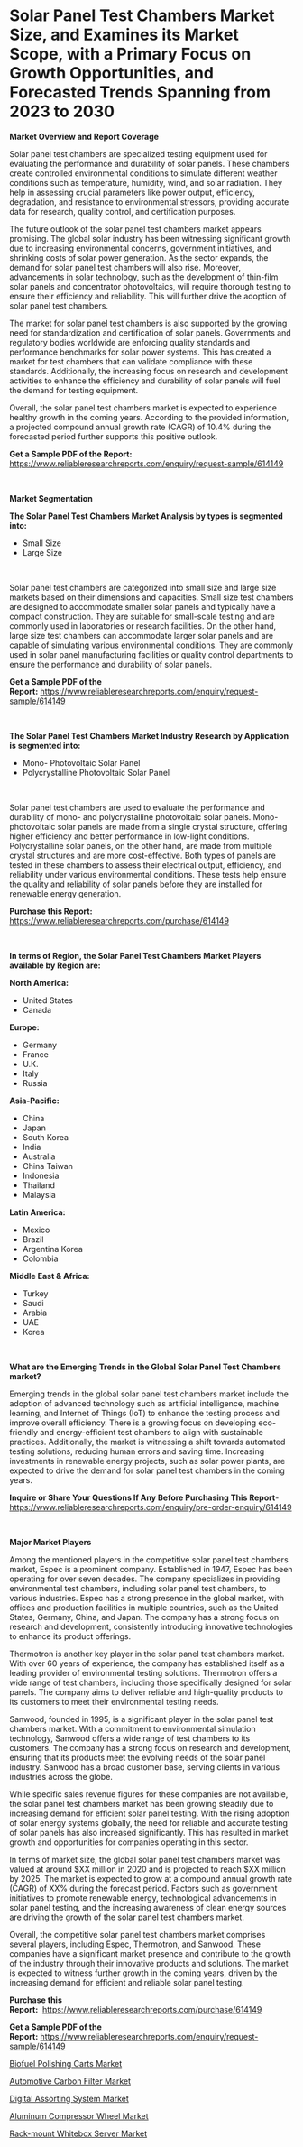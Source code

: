 <p><h1>Solar Panel Test Chambers Market Size, and Examines its Market Scope, with a Primary Focus on Growth Opportunities, and Forecasted Trends Spanning from 2023 to 2030</h1></p><p><strong>Market Overview and Report Coverage</strong></p>
<p><p>Solar panel test chambers are specialized testing equipment used for evaluating the performance and durability of solar panels. These chambers create controlled environmental conditions to simulate different weather conditions such as temperature, humidity, wind, and solar radiation. They help in assessing crucial parameters like power output, efficiency, degradation, and resistance to environmental stressors, providing accurate data for research, quality control, and certification purposes.</p><p>The future outlook of the solar panel test chambers market appears promising. The global solar industry has been witnessing significant growth due to increasing environmental concerns, government initiatives, and shrinking costs of solar power generation. As the sector expands, the demand for solar panel test chambers will also rise. Moreover, advancements in solar technology, such as the development of thin-film solar panels and concentrator photovoltaics, will require thorough testing to ensure their efficiency and reliability. This will further drive the adoption of solar panel test chambers.</p><p>The market for solar panel test chambers is also supported by the growing need for standardization and certification of solar panels. Governments and regulatory bodies worldwide are enforcing quality standards and performance benchmarks for solar power systems. This has created a market for test chambers that can validate compliance with these standards. Additionally, the increasing focus on research and development activities to enhance the efficiency and durability of solar panels will fuel the demand for testing equipment.</p><p>Overall, the solar panel test chambers market is expected to experience healthy growth in the coming years. According to the provided information, a projected compound annual growth rate (CAGR) of 10.4% during the forecasted period further supports this positive outlook.</p></p>
<p><strong>Get a Sample PDF of the Report:</strong> <a href="https://www.reliableresearchreports.com/enquiry/request-sample/614149">https://www.reliableresearchreports.com/enquiry/request-sample/614149</a></p>
<p>&nbsp;</p>
<p><strong>Market Segmentation</strong></p>
<p><strong>The Solar Panel Test Chambers Market Analysis by types is segmented into:</strong></p>
<p><ul><li>Small Size</li><li>Large Size</li></ul></p>
<p>&nbsp;</p>
<p><p>Solar panel test chambers are categorized into small size and large size markets based on their dimensions and capacities. Small size test chambers are designed to accommodate smaller solar panels and typically have a compact construction. They are suitable for small-scale testing and are commonly used in laboratories or research facilities. On the other hand, large size test chambers can accommodate larger solar panels and are capable of simulating various environmental conditions. They are commonly used in solar panel manufacturing facilities or quality control departments to ensure the performance and durability of solar panels.</p></p>
<p><strong>Get a Sample PDF of the Report:</strong>&nbsp;<a href="https://www.reliableresearchreports.com/enquiry/request-sample/614149">https://www.reliableresearchreports.com/enquiry/request-sample/614149</a></p>
<p>&nbsp;</p>
<p><strong>The Solar Panel Test Chambers Market Industry Research by Application is segmented into:</strong></p>
<p><ul><li>Mono- Photovoltaic Solar Panel</li><li>Polycrystalline Photovoltaic Solar Panel</li></ul></p>
<p>&nbsp;</p>
<p><p>Solar panel test chambers are used to evaluate the performance and durability of mono- and polycrystalline photovoltaic solar panels. Mono-photovoltaic solar panels are made from a single crystal structure, offering higher efficiency and better performance in low-light conditions. Polycrystalline solar panels, on the other hand, are made from multiple crystal structures and are more cost-effective. Both types of panels are tested in these chambers to assess their electrical output, efficiency, and reliability under various environmental conditions. These tests help ensure the quality and reliability of solar panels before they are installed for renewable energy generation.</p></p>
<p><strong>Purchase this Report:</strong>&nbsp; <a href="https://www.reliableresearchreports.com/purchase/614149">https://www.reliableresearchreports.com/purchase/614149</a></p>
<p>&nbsp;</p>
<p><strong>In terms of Region, the Solar Panel Test Chambers Market Players available by Region are:</strong></p>
<p>
    <p> <strong> North America: </strong>
        <ul>
            <li>United States</li>
            <li>Canada</li>
        </ul>
        </p> 
    <p> <strong> Europe: </strong>
        <ul>
            <li>Germany</li>
            <li>France</li>
            <li>U.K.</li>
            <li>Italy</li>
            <li>Russia</li>
        </ul>
        </p> 
    <p> <strong> Asia-Pacific: </strong>
        <ul>
            <li>China</li>
            <li>Japan</li>
            <li>South Korea</li>
            <li>India</li>
            <li>Australia</li>
            <li>China Taiwan</li>
            <li>Indonesia</li>
            <li>Thailand</li>
            <li>Malaysia</li>
        </ul>
        </p> 
    <p> <strong> Latin America: </strong>
        <ul>
            <li>Mexico</li>
            <li>Brazil</li>
            <li>Argentina Korea</li>
            <li>Colombia</li>
        </ul>
        </p> 
    <p> <strong> Middle East & Africa: </strong>
        <ul>
            <li>Turkey</li>
            <li>Saudi</li>
            <li>Arabia</li>
            <li>UAE</li>
            <li>Korea</li>
        </ul>
    </p>
    </p>
<p>&nbsp;</p>
<p><strong>What are the Emerging Trends in the Global Solar Panel Test Chambers market?</strong></p>
<p><p>Emerging trends in the global solar panel test chambers market include the adoption of advanced technology such as artificial intelligence, machine learning, and Internet of Things (IoT) to enhance the testing process and improve overall efficiency. There is a growing focus on developing eco-friendly and energy-efficient test chambers to align with sustainable practices. Additionally, the market is witnessing a shift towards automated testing solutions, reducing human errors and saving time. Increasing investments in renewable energy projects, such as solar power plants, are expected to drive the demand for solar panel test chambers in the coming years.</p></p>
<p><strong>Inquire or Share Your Questions If Any Before Purchasing This Report</strong>- <a href="https://www.reliableresearchreports.com/enquiry/pre-order-enquiry/614149">https://www.reliableresearchreports.com/enquiry/pre-order-enquiry/614149</a></p>
<p>&nbsp;</p>
<p><strong>Major Market Players</strong></p>
<p><p>Among the mentioned players in the competitive solar panel test chambers market, Espec is a prominent company. Established in 1947, Espec has been operating for over seven decades. The company specializes in providing environmental test chambers, including solar panel test chambers, to various industries. Espec has a strong presence in the global market, with offices and production facilities in multiple countries, such as the United States, Germany, China, and Japan. The company has a strong focus on research and development, consistently introducing innovative technologies to enhance its product offerings.</p><p>Thermotron is another key player in the solar panel test chambers market. With over 60 years of experience, the company has established itself as a leading provider of environmental testing solutions. Thermotron offers a wide range of test chambers, including those specifically designed for solar panels. The company aims to deliver reliable and high-quality products to its customers to meet their environmental testing needs.</p><p>Sanwood, founded in 1995, is a significant player in the solar panel test chambers market. With a commitment to environmental simulation technology, Sanwood offers a wide range of test chambers to its customers. The company has a strong focus on research and development, ensuring that its products meet the evolving needs of the solar panel industry. Sanwood has a broad customer base, serving clients in various industries across the globe.</p><p>While specific sales revenue figures for these companies are not available, the solar panel test chambers market has been growing steadily due to increasing demand for efficient solar panel testing. With the rising adoption of solar energy systems globally, the need for reliable and accurate testing of solar panels has also increased significantly. This has resulted in market growth and opportunities for companies operating in this sector.</p><p>In terms of market size, the global solar panel test chambers market was valued at around $XX million in 2020 and is projected to reach $XX million by 2025. The market is expected to grow at a compound annual growth rate (CAGR) of XX% during the forecast period. Factors such as government initiatives to promote renewable energy, technological advancements in solar panel testing, and the increasing awareness of clean energy sources are driving the growth of the solar panel test chambers market.</p><p>Overall, the competitive solar panel test chambers market comprises several players, including Espec, Thermotron, and Sanwood. These companies have a significant market presence and contribute to the growth of the industry through their innovative products and solutions. The market is expected to witness further growth in the coming years, driven by the increasing demand for efficient and reliable solar panel testing.</p></p>
<p><strong>Purchase this Report:</strong>&nbsp;&nbsp;<a href="https://www.reliableresearchreports.com/purchase/614149">https://www.reliableresearchreports.com/purchase/614149</a></p>
<p></p>
<p><strong>Get a Sample PDF of the Report:</strong>&nbsp;<a href="https://www.reliableresearchreports.com/enquiry/request-sample/614149">https://www.reliableresearchreports.com/enquiry/request-sample/614149</a></p>
<p><p><a href="https://www.linkedin.com/pulse/biofuel-polishing-carts-market-size-share-amp-trends-analysis-l8tcc/">Biofuel Polishing Carts Market</a></p><p><a href="https://github.com/rahu1506/Market-Research-Report-List-1/blob/main/automotive-carbon-filter-market.md">Automotive Carbon Filter Market</a></p><p><a href="https://medium.com/@ardithlynch1906/digital-assorting-system-market-size-growth-forecast-2023-2030-95477ae07932">Digital Assorting System Market</a></p><p><a href="https://github.com/rahu1505/Market-Research-Report-List-1/blob/main/aluminum-compressor-wheel-market.md">Aluminum Compressor Wheel Market</a></p><p><a href="https://www.linkedin.com/pulse/rack-mount-whitebox-server-market-insights-players-forecast-zvo1c/">Rack-mount Whitebox Server Market</a></p></p>